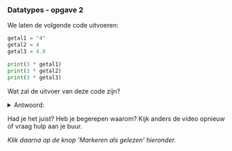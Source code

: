 ### Datatypes - opgave 2

We laten de volgende code uitvoeren:

```python
getal1 = "4"
getal2 = 4
getal3 = 4.0

print(3 * getal1)
print(3 * getal2)
print(3 * getal3)
```

Wat zal de uitvoer van deze code zijn?

<details>
  <summary>Antwoord:</summary> 
  ```python
    444
    4
    4.0
  ```
</details>

Had je het juist? Heb je begerepen waarom? Kijk anders de video opnieuw of vraag hulp aan je buur.

*Klik daarna op de knop 'Markeren als gelezen' hieronder.*

